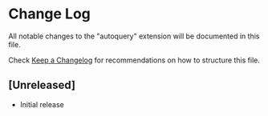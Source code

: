 # Change Log

All notable changes to the "autoquery" extension will be documented in this file.

Check [Keep a Changelog](http://keepachangelog.com/) for recommendations on how to structure this file.

## [Unreleased]

- Initial release